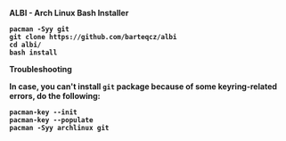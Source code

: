 <b> ALBI - Arch Linux Bash Installer <b/>

```
pacman -Syy git
git clone https://github.com/barteqcz/albi
cd albi/
bash install
```

<b> Troubleshooting <b/>

In case, you can't install `git` package because of some keyring-related errors, do the following:

```
pacman-key --init
pacman-key --populate
pacman -Syy archlinux git
```
